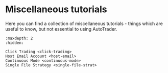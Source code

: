 # Miscellaneous tutorials
Here you can find a collection of miscellaneous tutorials - things 
which are useful to know, but not essential to using AutoTrader.

```{toctree}
:maxdepth: 2
:hidden:

Click Trading <click-trading>
Host Email Account <host-email>
Continuous Mode <continuous-mode>
Single File Strategy <single-file-strat>
```